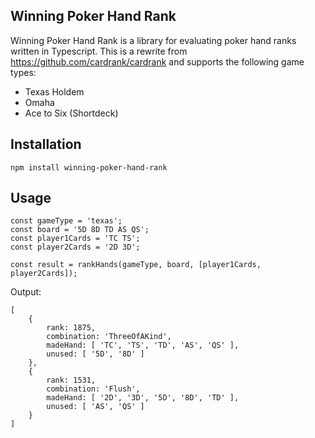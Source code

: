 ## Winning Poker Hand Rank

Winning Poker Hand Rank is a library for evaluating poker hand ranks written in Typescript. This is a rewrite from https://github.com/cardrank/cardrank and supports the following game types:
* Texas Holdem
* Omaha
* Ace to Six (Shortdeck)

## Installation

`npm install winning-poker-hand-rank`

## Usage

```
const gameType = 'texas';
const board = '5D 8D TD AS QS';
const player1Cards = 'TC TS';
const player2Cards = '2D 3D';

const result = rankHands(gameType, board, [player1Cards, player2Cards]);
```

Output:

```
[
    {
        rank: 1875,
        combination: 'ThreeOfAKind',
        madeHand: [ 'TC', 'TS', 'TD', 'AS', 'QS' ],
        unused: [ '5D', '8D' ]
    },
    {
        rank: 1531,
        combination: 'Flush',
        madeHand: [ '2D', '3D', '5D', '8D', 'TD' ],
        unused: [ 'AS', 'QS' ]
    }
]
```